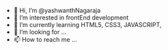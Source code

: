 - 👋 Hi, I’m @yashwanthNagaraja
- 👀 I’m interested in frontEnd development
- 🌱 I’m currently learning HTML5, CSS3, JAVASCRIPT, 
- 💞️ I’m looking for ...
- 📫 How to reach me ...

<!---
yashwanthNagaraja/yashwanthNagaraja is a ✨ special ✨ repository because its `README.md` (this file) appears on your GitHub profile.
You can click the Preview link to take a look at your changes.
--->
